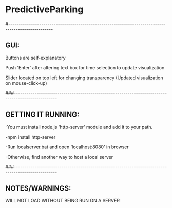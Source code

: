 # PredictiveParking

#---------------------------------------------------------------------------------------------------

##  **GUI:**

Buttons are self-explanatory

Push 'Enter' after altering text box for time selection to update visualization

Slider located on top left for changing transparency (Updated visualization on mouse-click-up)

###---------------------------------------------------------------------------------------------------

##  **GETTING IT RUNNING:**

-You must install node.js 'http-server' module and add it to your path.

-npm install http-server

-Run localserver.bat and open 'localhost:8080' in browser

-Otherwise, find another way to host a local server

###---------------------------------------------------------------------------------------------------

##  **NOTES/WARNINGS:**

WILL NOT LOAD WITHOUT BEING RUN ON A SERVER

